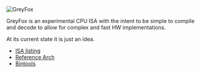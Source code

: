 ![GreyFox](assets/logo.png)

GreyFox is an experimental CPU ISA with the intent to be simple to compile and decode to allow for complex and fast HW implementations. 

At its current state it is just an idea. 

- [ISA listing](docs/GREYFOX_ISA.txt)
- [Reference Arch](docs/GREYFOX_ARCH.md)
- [Bintools](https://github.com/jmerdich/binutils_greyfox)
